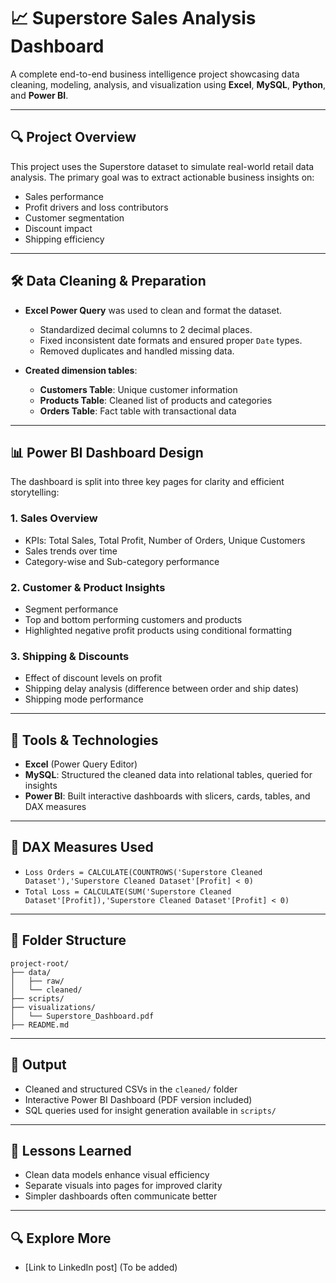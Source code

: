 # 📈 Superstore Sales Analysis Dashboard

A complete end-to-end business intelligence project showcasing data cleaning, modeling, analysis, and visualization using **Excel**, **MySQL**, **Python**, and **Power BI**.

---

## 🔍 Project Overview

This project uses the Superstore dataset to simulate real-world retail data analysis. The primary goal was to extract actionable business insights on:

* Sales performance
* Profit drivers and loss contributors
* Customer segmentation
* Discount impact
* Shipping efficiency

---

## 🛠️ Data Cleaning & Preparation

* **Excel Power Query** was used to clean and format the dataset.

  * Standardized decimal columns to 2 decimal places.
  * Fixed inconsistent date formats and ensured proper `Date` types.
  * Removed duplicates and handled missing data.
* **Created dimension tables**:

  * **Customers Table**: Unique customer information
  * **Products Table**: Cleaned list of products and categories
  * **Orders Table**: Fact table with transactional data

---

## 📊 Power BI Dashboard Design

The dashboard is split into three key pages for clarity and efficient storytelling:

### 1. **Sales Overview**

* KPIs: Total Sales, Total Profit, Number of Orders, Unique Customers
* Sales trends over time
* Category-wise and Sub-category performance

### 2. **Customer & Product Insights**

* Segment performance
* Top and bottom performing customers and products
* Highlighted negative profit products using conditional formatting

### 3. **Shipping & Discounts**

* Effect of discount levels on profit
* Shipping delay analysis (difference between order and ship dates)
* Shipping mode performance

---

## 🔬 Tools & Technologies

* **Excel** (Power Query Editor)
* **MySQL**: Structured the cleaned data into relational tables, queried for insights
* **Power BI**: Built interactive dashboards with slicers, cards, tables, and DAX measures

---

## 📅 DAX Measures Used

* `Loss Orders = CALCULATE(COUNTROWS('Superstore Cleaned Dataset'),'Superstore Cleaned Dataset'[Profit] < 0)`
* `Total Loss = CALCULATE(SUM('Superstore Cleaned Dataset'[Profit]),'Superstore Cleaned Dataset'[Profit] < 0)`

---

## 📂 Folder Structure

```
project-root/
├── data/
│   ├── raw/
│   └── cleaned/
├── scripts/
├── visualizations/
│   └── Superstore_Dashboard.pdf
├── README.md
```

---

## 🔗 Output

* Cleaned and structured CSVs in the `cleaned/` folder
* Interactive Power BI Dashboard (PDF version included)
* SQL queries used for insight generation available in `scripts/`

---

## 🌟 Lessons Learned

* Clean data models enhance visual efficiency
* Separate visuals into pages for improved clarity
* Simpler dashboards often communicate better

---

## 🔍 Explore More

* \[Link to LinkedIn post] (To be added)


